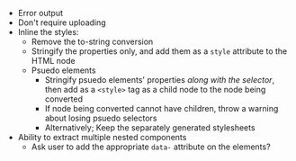 * Error output
* Don't require uploading
* Inline the styles:
  * Remove the to-string conversion
  * Stringify the properties only, and add them as a `style` attribute to the
    HTML node
  * Psuedo elements
    * Stringify psuedo elements' properties _along with the selector_, then add as
      a `<style>` tag as a child node to the node being converted
    * If node being converted cannot have children, throw a warning about losing
      psuedo selectors
    * Alternatively; Keep the separately generated stylesheets
* Ability to extract multiple nested components
  * Ask user to add the appropriate `data-` attribute on the elements?
